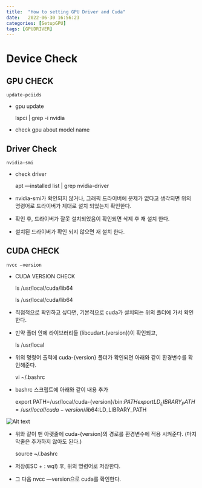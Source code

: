 ```yaml
---
title:  "How to setting GPU Driver and Cuda"
date:   2022-06-30 16:56:23
categories: [SetupGPU]
tags: [GPUDRIVER]
---
```


# Device Check

## GPU CHECK

    update-pciids

- gpu update

    lspci | grep -i nvidia

- check gpu about model name

## Driver Check

    nvidia-smi

- check driver 

    apt —installed list | grep nvidia-driver

- nvidia-smi가 확인되지 않거나, 그래픽 드라이버에 문제가 없다고 생각되면 위의 명령어로 드라이버가 제대로 설치 되었는지 확인한다.
- 확인 후, 드라이버가 잘못 설치되었음이 확인되면 삭제 후 재 설치 한다.
- 설치된 드라이버가 확인 되지 않으면 재 설치 한다.

## CUDA CHECK

    nvcc —version


- CUDA VERSION CHECK

    ls /usr/local/cuda/lib64

    ls /usr/local/cuda/lib64


- 직접적으로 확인하고 싶다면, 기본적으로 cuda가 설치되는 위의 폴더에 가서 확인한다.
- 만약 폴더 안에 라이브러리들 (libcudart.{version})이 확인되고,


    ls /usr/local


- 위의 명령어 출력에 cuda-{version} 폴더가 확인되면 아래와 같이 환경변수를 확인해준다.

    vi ~/.bashrc

- bashrc 스크립트에 아래와 같이 내용 추가


    export PATH=/usr/local/cuda-{version}/bin:$PATH
    export LD_LIBRARY_PATH=/usr/local/cuda-{version}/lib64:$LD_LIBRARY_PATH


![Alt text](D:\ada\git\blog\eunseo-engineer.github.io\images\cuda_path_in_bashrc.png)


- 위와 같이 맨 아랫줄에 cuda-{version}의 경로를 환경변수에 적용 시켜준다. (마지막줄은 추가하지 않아도 된다.)


    source ~/.bashrc

- 저장(ESC + : wq!) 후, 위의 명령어로 저장한다.
- 그 다음 nvcc —version으로 cuda를 확인한다.




